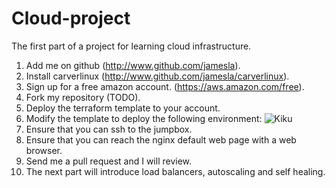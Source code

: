 # Cloud-project

The first part of a project for learning cloud infrastructure.

1. Add me on github (http://www.github.com/jamesla).
2. Install carverlinux (http://www.github.com/jamesla/carverlinux).
3. Sign up for a free amazon account. (https://aws.amazon.com/free).
4. Fork my repository (TODO).
5. Deploy the terraform template to your account.
6. Modify the template to deploy the following environment:
![Kiku](images/project-1.jpg)
7. Ensure that you can ssh to the jumpbox.
8. Ensure that you can reach the nginx default web page with a web browser.
9. Send me a pull request and I will review.
10. The next part will introduce load balancers, autoscaling and self healing.
